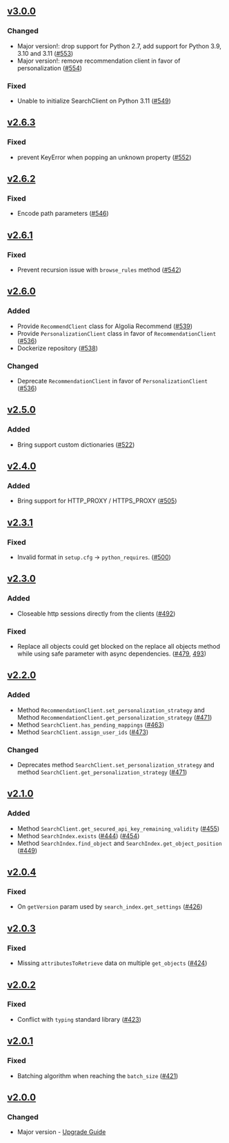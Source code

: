 ## [v3.0.0](https://github.com/algolia/algoliasearch-client-python/compare/v2.6.3...v3.0.0)

### Changed

- Major version!: drop support for Python 2.7, add support for Python 3.9, 3.10 and 3.11 ([#553](https://github.com/algolia/algoliasearch-client-python/pull/553))
- Major version!: remove recommendation client in favor of personalization ([#554](https://github.com/algolia/algoliasearch-client-python/pull/554))

### Fixed

- Unable to initialize SearchClient on Python 3.11 ([#549](https://github.com/algolia/algoliasearch-client-python/issues/549))

## [v2.6.3](https://github.com/algolia/algoliasearch-client-python/compare/v2.6.2...v2.6.3)

### Fixed

- prevent KeyError when popping an unknown property ([#552](https://github.com/algolia/algoliasearch-client-python/pull/552))

## [v2.6.2](https://github.com/algolia/algoliasearch-client-python/compare/v2.6.1...v2.6.2)

### Fixed

- Encode path parameters ([#546](https://github.com/algolia/algoliasearch-client-python/pull/546))

## [v2.6.1](https://github.com/algolia/algoliasearch-client-python/compare/v2.6.0...v2.6.1)

### Fixed

- Prevent recursion issue with `browse_rules` method ([#542](https://github.com/algolia/algoliasearch-client-python/pull/542))

## [v2.6.0](https://github.com/algolia/algoliasearch-client-python/compare/v2.5.0...v2.6.0)

### Added

- Provide `RecommendClient` class for Algolia Recommend ([#539](https://github.com/algolia/algoliasearch-client-python/pull/539))
- Provide `PersonalizationClient` class in favor of `RecommendationClient` ([#536](https://github.com/algolia/algoliasearch-client-python/pull/536))
- Dockerize repository ([#538](https://github.com/algolia/algoliasearch-client-python/pull/538))

### Changed

- Deprecate `RecommendationClient` in favor of `PersonalizationClient` ([#536](https://github.com/algolia/algoliasearch-client-python/pull/536))

## [v2.5.0](https://github.com/algolia/algoliasearch-client-python/compare/v2.4.0...v2.5.0)

### Added

- Bring support custom dictionaries ([#522](https://github.com/algolia/algoliasearch-client-python/pull/522))

## [v2.4.0](https://github.com/algolia/algoliasearch-client-python/compare/v2.3.1...v2.4.0)

### Added

- Bring support for HTTP_PROXY / HTTPS_PROXY ([#505](https://github.com/algolia/algoliasearch-client-python/pull/505))

## [v2.3.1](https://github.com/algolia/algoliasearch-client-python/compare/v2.3.0...v2.3.1)

### Fixed

- Invalid format in `setup.cfg` -> `python_requires`. ([#500](https://github.com/algolia/algoliasearch-client-python/pull/500))

## [v2.3.0](https://github.com/algolia/algoliasearch-client-python/compare/v2.2.0...v2.3.0)

### Added

- Closeable http sessions directly from the clients ([#492](https://github.com/algolia/algoliasearch-client-python/pull/492))

### Fixed

- Replace all objects could get blocked on the replace all objects method while using safe parameter with async dependencies. ([#479](https://github.com/algolia/algoliasearch-client-python/pull/479), [493](https://github.com/algolia/algoliasearch-client-python/pull/493))

## [v2.2.0](https://github.com/algolia/algoliasearch-client-python/compare/2.1.0...2.2.0)

### Added

- Method `RecommendationClient.set_personalization_strategy` and Method `RecommendationClient.get_personalization_strategy` ([#471](https://github.com/algolia/algoliasearch-client-python/pull/471))
- Method `SearchClient.has_pending_mappings` ([#463](https://github.com/algolia/algoliasearch-client-python/pull/463))
- Method `SearchClient.assign_user_ids` ([#473](https://github.com/algolia/algoliasearch-client-python/pull/473))

### Changed

- Deprecates method `SearchClient.set_personalization_strategy` and method `SearchClient.get_personalization_strategy` ([#471](https://github.com/algolia/algoliasearch-client-python/pull/471))

## [v2.1.0](https://github.com/algolia/algoliasearch-client-python/compare/2.0.4...2.1.0)

### Added

- Method `SearchClient.get_secured_api_key_remaining_validity` ([#455](https://github.com/algolia/algoliasearch-client-python/pull/455))
- Method `SearchIndex.exists` ([#444](https://github.com/algolia/algoliasearch-client-python/pull/444)) ([#454](https://github.com/algolia/algoliasearch-client-python/pull/454))
- Method `SearchIndex.find_object` and `SearchIndex.get_object_position` ([#449](https://github.com/algolia/algoliasearch-client-python/pull/449))

## [v2.0.4](https://github.com/algolia/algoliasearch-client-python/compare/2.0.3...2.0.4)

### Fixed

- On `getVersion` param used by `search_index.get_settings` ([#426](https://github.com/algolia/algoliasearch-client-python/pull/426))

## [v2.0.3](https://github.com/algolia/algoliasearch-client-python/compare/2.0.2...2.0.3)

### Fixed

- Missing `attributesToRetrieve` data on multiple `get_objects` ([#424](https://github.com/algolia/algoliasearch-client-python/pull/424))

## [v2.0.2](https://github.com/algolia/algoliasearch-client-python/compare/2.0.1...2.0.2)

### Fixed

- Conflict with `typing` standard library ([#423](https://github.com/algolia/algoliasearch-client-python/pull/423))

## [v2.0.1](https://github.com/algolia/algoliasearch-client-python/compare/2.0.0...2.0.1)

### Fixed

- Batching algorithm when reaching the `batch_size` ([#421](https://github.com/algolia/algoliasearch-client-python/pull/421))

## [v2.0.0](https://github.com/algolia/algoliasearch-client-python/compare/1.20.0...2.0.0)

### Changed

- Major version - [Upgrade Guide](https://www.algolia.com/doc/api-client/getting-started/upgrade-guides/python)

